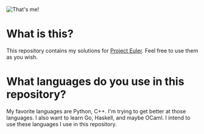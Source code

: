 ![That's me!](https://projecteuler.net/profile/glassllama.png)

# What is this?
This repository contains my solutions for [Project Euler](http://projecteuler.net). Feel free to use them as you wish.

# What languages do you use in this repository?
My favorite languages are Python, C++. I'm trying to get better at those languages. I also want to learn Go, Haskell, and maybe OCaml. I intend to use these languages I use in this repository.
